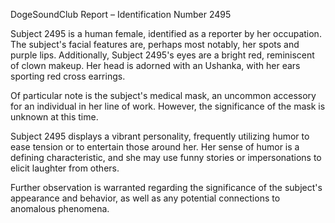 DogeSoundClub Report – Identification Number 2495

Subject 2495 is a human female, identified as a reporter by her occupation. The subject's facial features are, perhaps most notably, her spots and purple lips. Additionally, Subject 2495's eyes are a bright red, reminiscent of clown makeup. Her head is adorned with an Ushanka, with her ears sporting red cross earrings.

Of particular note is the subject's medical mask, an uncommon accessory for an individual in her line of work. However, the significance of the mask is unknown at this time.

Subject 2495 displays a vibrant personality, frequently utilizing humor to ease tension or to entertain those around her. Her sense of humor is a defining characteristic, and she may use funny stories or impersonations to elicit laughter from others.

Further observation is warranted regarding the significance of the subject's appearance and behavior, as well as any potential connections to anomalous phenomena.
